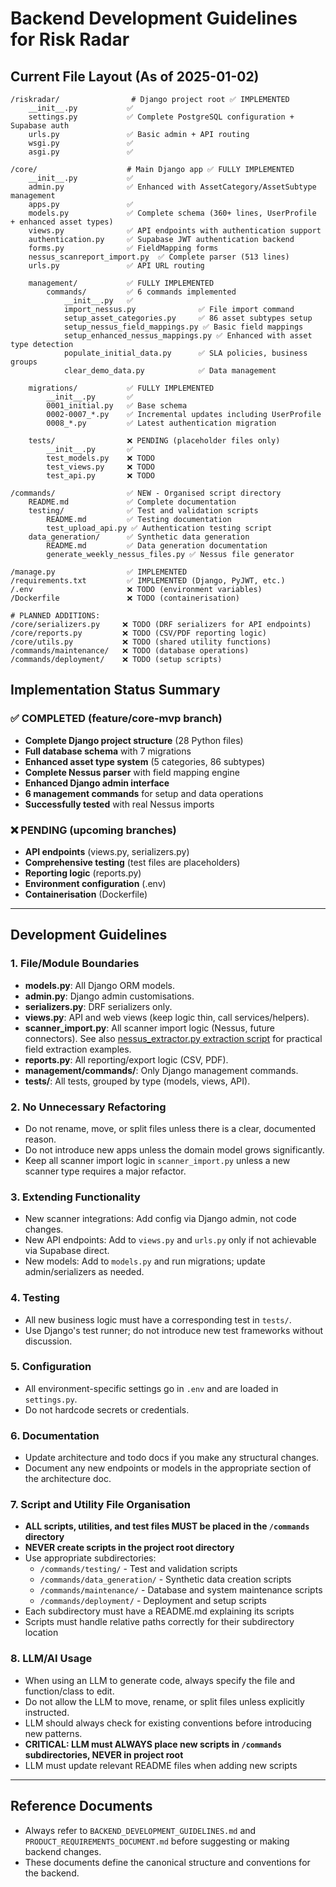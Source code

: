 # Backend Development Guidelines for Risk Radar

## Current File Layout (As of 2025-01-02)

```
/riskradar/                # Django project root ✅ IMPLEMENTED
    __init__.py           ✅
    settings.py           ✅ Complete PostgreSQL configuration + Supabase auth
    urls.py               ✅ Basic admin + API routing
    wsgi.py               ✅
    asgi.py               ✅

/core/                    # Main Django app ✅ FULLY IMPLEMENTED
    __init__.py           ✅
    admin.py              ✅ Enhanced with AssetCategory/AssetSubtype management
    apps.py               ✅
    models.py             ✅ Complete schema (360+ lines, UserProfile + enhanced asset types)
    views.py              ✅ API endpoints with authentication support
    authentication.py     ✅ Supabase JWT authentication backend
    forms.py              ✅ FieldMapping forms
    nessus_scanreport_import.py  ✅ Complete parser (513 lines)
    urls.py               ✅ API URL routing
    
    management/           ✅ FULLY IMPLEMENTED
        commands/         ✅ 6 commands implemented
            __init__.py   ✅
            import_nessus.py              ✅ File import command
            setup_asset_categories.py     ✅ 86 asset subtypes setup
            setup_nessus_field_mappings.py ✅ Basic field mappings
            setup_enhanced_nessus_mappings.py ✅ Enhanced with asset type detection
            populate_initial_data.py      ✅ SLA policies, business groups
            clear_demo_data.py            ✅ Data management
            
    migrations/           ✅ FULLY IMPLEMENTED
        __init__.py       ✅
        0001_initial.py   ✅ Base schema
        0002-0007_*.py    ✅ Incremental updates including UserProfile
        0008_*.py         ✅ Latest authentication migration
        
    tests/                ❌ PENDING (placeholder files only)
        __init__.py       ✅
        test_models.py    ❌ TODO
        test_views.py     ❌ TODO
        test_api.py       ❌ TODO

/commands/                ✅ NEW - Organised script directory
    README.md             ✅ Complete documentation
    testing/              ✅ Test and validation scripts
        README.md         ✅ Testing documentation
        test_upload_api.py ✅ Authentication testing script
    data_generation/      ✅ Synthetic data generation
        README.md         ✅ Data generation documentation
        generate_weekly_nessus_files.py ✅ Nessus file generator

/manage.py                ✅ IMPLEMENTED
/requirements.txt         ✅ IMPLEMENTED (Django, PyJWT, etc.)
/.env                     ❌ TODO (environment variables)
/Dockerfile               ❌ TODO (containerisation)

# PLANNED ADDITIONS:
/core/serializers.py     ❌ TODO (DRF serializers for API endpoints)
/core/reports.py         ❌ TODO (CSV/PDF reporting logic)
/core/utils.py           ❌ TODO (shared utility functions)
/commands/maintenance/   ❌ TODO (database operations)
/commands/deployment/    ❌ TODO (setup scripts)
```

## Implementation Status Summary

### ✅ **COMPLETED** (feature/core-mvp branch)
- **Complete Django project structure** (28 Python files)
- **Full database schema** with 7 migrations
- **Enhanced asset type system** (5 categories, 86 subtypes)
- **Complete Nessus parser** with field mapping engine
- **Enhanced Django admin interface**
- **6 management commands** for setup and data operations
- **Successfully tested** with real Nessus imports

### ❌ **PENDING** (upcoming branches)
- **API endpoints** (views.py, serializers.py)
- **Comprehensive testing** (test files are placeholders)
- **Reporting logic** (reports.py)
- **Environment configuration** (.env)
- **Containerisation** (Dockerfile)

---

## Development Guidelines

### 1. File/Module Boundaries
- **models.py**: All Django ORM models.
- **admin.py**: Django admin customisations.
- **serializers.py**: DRF serializers only.
- **views.py**: API and web views (keep logic thin, call services/helpers).
- **scanner_import.py**: All scanner import logic (Nessus, future connectors). See also [nessus_extractor.py extraction script](https://github.com/ciaran-finnegan/nessus-reporting-metrics-demo/blob/main/etl/extractors/nessus_extractor.py) for practical field extraction examples.
- **reports.py**: All reporting/export logic (CSV, PDF).
- **management/commands/**: Only Django management commands.
- **tests/**: All tests, grouped by type (models, views, API).

### 2. No Unnecessary Refactoring
- Do not rename, move, or split files unless there is a clear, documented reason.
- Do not introduce new apps unless the domain model grows significantly.
- Keep all scanner import logic in `scanner_import.py` unless a new scanner type requires a major refactor.

### 3. Extending Functionality
- New scanner integrations: Add config via Django admin, not code changes.
- New API endpoints: Add to `views.py` and `urls.py` only if not achievable via Supabase direct.
- New models: Add to `models.py` and run migrations; update admin/serializers as needed.

### 4. Testing
- All new business logic must have a corresponding test in `tests/`.
- Use Django's test runner; do not introduce new test frameworks without discussion.

### 5. Configuration
- All environment-specific settings go in `.env` and are loaded in `settings.py`.
- Do not hardcode secrets or credentials.

### 6. Documentation
- Update architecture and todo docs if you make any structural changes.
- Document any new endpoints or models in the appropriate section of the architecture doc.

### 7. Script and Utility File Organisation
- **ALL scripts, utilities, and test files MUST be placed in the `/commands` directory**
- **NEVER create scripts in the project root directory**
- Use appropriate subdirectories:
  - `/commands/testing/` - Test and validation scripts
  - `/commands/data_generation/` - Synthetic data creation scripts
  - `/commands/maintenance/` - Database and system maintenance scripts
  - `/commands/deployment/` - Deployment and setup scripts
- Each subdirectory must have a README.md explaining its scripts
- Scripts must handle relative paths correctly for their subdirectory location

### 8. LLM/AI Usage
- When using an LLM to generate code, always specify the file and function/class to edit.
- Do not allow the LLM to move, rename, or split files unless explicitly instructed.
- LLM should always check for existing conventions before introducing new patterns.
- **CRITICAL: LLM must ALWAYS place new scripts in `/commands` subdirectories, NEVER in project root**
- LLM must update relevant README files when adding new scripts

---

## Reference Documents

- Always refer to `BACKEND_DEVELOPMENT_GUIDELINES.md` and `PRODUCT_REQUIREMENTS_DOCUMENT.md` before suggesting or making backend changes.
- These documents define the canonical structure and conventions for the backend. 